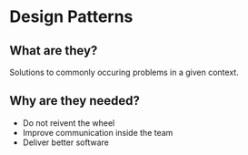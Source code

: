 # Design Patterns

## What are they?
Solutions to commonly occuring problems in a given context.

## Why are they needed?

* Do not reivent the wheel
* Improve communication inside the team
* Deliver better software

